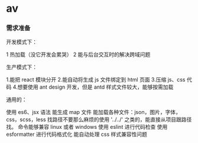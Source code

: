 # av

### 需求准备

开发模式下：

1 热加载（没它开发会累哭）
2 能与后台交互时的解决跨域问题

生产模式下：

1.能把 react 模块分开
2.能自动将生成 js 文件绑定到 html 页面
3.压缩 js、css 代码
4.想要使用 ant design 开发，但是 antd 样式文件较大，能够按需加载

通用的：

使用 es6、jsx 语法
能生成 map 文件
能加载各种文件：json，图片，字体，css，scss，less
找路径不要那么麻烦的使用 '../../' 之类的，能直接从项目跟路径找。
命令能够兼容 linux 或者 windows
使用 eslint 进行代码检查
使用 esformatter 进行代码格式化
能自动处理 css 样式兼容性问题
